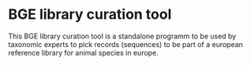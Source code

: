 # BGE library curation tool

This BGE library curation tool is a standalone programm to be used by taxonomic experts to pick records (sequences) to be part of a european reference library for animal species in europe.
